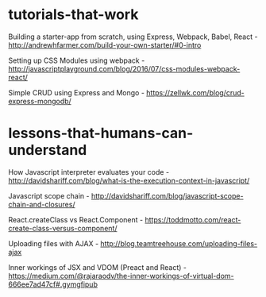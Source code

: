 # tutorials-that-work

Building a starter-app from scratch, using Express, Webpack, Babel, React - http://andrewhfarmer.com/build-your-own-starter/#0-intro

Setting up CSS Modules using webpack - http://javascriptplayground.com/blog/2016/07/css-modules-webpack-react/

Simple CRUD using Express and Mongo - https://zellwk.com/blog/crud-express-mongodb/


# lessons-that-humans-can-understand

How Javascript interpreter evaluates your code - http://davidshariff.com/blog/what-is-the-execution-context-in-javascript/

Javascript scope chain - http://davidshariff.com/blog/javascript-scope-chain-and-closures/

React.createClass vs React.Component - https://toddmotto.com/react-create-class-versus-component/

Uploading files with AJAX - http://blog.teamtreehouse.com/uploading-files-ajax

Inner workings of JSX and VDOM (Preact and React) - https://medium.com/@rajaraodv/the-inner-workings-of-virtual-dom-666ee7ad47cf#.gymgfipub
